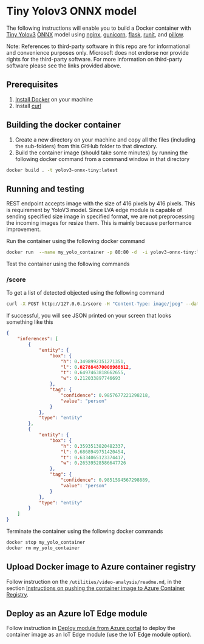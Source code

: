 # Tiny Yolov3 ONNX model

The following instructions will enable you to build a Docker container with [Tiny Yolov3](https://github.com/onnx/models/tree/master/vision/object_detection_segmentation/tiny-yolov3) [ONNX](http://onnx.ai/) model using [nginx](https://www.nginx.com/), [gunicorn](https://gunicorn.org/), [flask](https://github.com/pallets/flask), [runit](http://smarden.org/runit/), and [pillow](https://pillow.readthedocs.io/en/stable/index.html).

Note: References to third-party software in this repo are for informational and convenience purposes only. Microsoft does not endorse nor provide rights for the third-party software. For more information on third-party software please see the links provided above.

## Prerequisites
1. [Install Docker](http://docs.docker.com/docker-for-windows/install/) on your machine
2. Install [curl](http://curl.haxx.se/)

## Building the docker container

1. Create a new directory on your machine and copy all the files (including the sub-folders) from this GitHub folder to that directory.
2. Build the container image (should take some minutes) by running the following docker command from a command window in that directory

```bash
docker build . -t yolov3-onnx-tiny:latest
```
    
## Running and testing
REST endpoint accepts image with the size of 416 pixels by 416 pixels. This is requirement by YoloV3 model. Since LVA edge module is capable of sending specified size image in specified format, we are not preprocessing the incoming images for resize them. This is mainly because performance improvement.

Run the container using the following docker command

```bash
docker run  --name my_yolo_container -p 80:80 -d  -i yolov3-onnx-tiny:latest
```

Test the container using the following commands

### /score
To get a list of detected objected using the following command

```bash
curl -X POST http://127.0.0.1/score -H "Content-Type: image/jpeg" --data-binary @<image_file_in_jpeg>
```
If successful, you will see JSON printed on your screen that looks something like this
```json
{
    "inferences": [                
        {
            "entity": {
                "box": {
                    "h": 0.3498992351271351,
                    "l": 0.027884870008988812,
                    "t": 0.6497463818662655,
                    "w": 0.212033897746693
                },
                "tag": {
                    "confidence": 0.9857677221298218,
                    "value": "person"
                }
            },
            "type": "entity"
        },
        {
            "entity": {
                "box": {
                    "h": 0.3593513820482337,
                    "l": 0.6868949751420454,
                    "t": 0.6334065123374417,
                    "w": 0.26539528586647726
                },
                "tag": {
                    "confidence": 0.9851594567298889,
                    "value": "person"
                }
            },
            "type": "entity"
        }
    ]
}
```

Terminate the container using the following docker commands

```bash
docker stop my_yolo_container
docker rm my_yolo_container
```

## Upload Docker image to Azure container registry

Follow instruction on the `/utilities/video-analysis/readme.md`, in the section [Instructions on pushing the container image to Azure Container Registry](../readme.md#instructions-on-pushing-the-container-image-to-azure-container-registry).

## Deploy as an Azure IoT Edge module

Follow instruction in [Deploy module from Azure portal](https://docs.microsoft.com/en-us/azure/iot-edge/how-to-deploy-modules-portal) to deploy the container image as an IoT Edge module (use the IoT Edge module option). 

